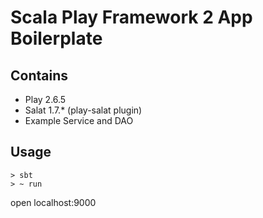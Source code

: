 # Scala Play Framework 2 App Boilerplate

## Contains
- Play 2.6.5
- Salat 1.7.* (play-salat plugin)
- Example Service and DAO

## Usage
```shell
> sbt
> ~ run
```
open localhost:9000
